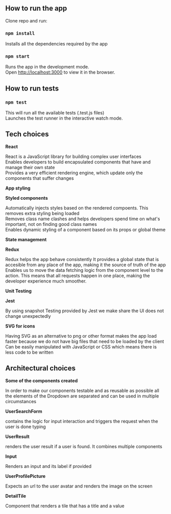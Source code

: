 ## How to run the app

Clone repo and run:

### `npm install`

Installs all the dependencies required by the app

### `npm start`

Runs the app in the development mode.<br />
Open [http://localhost:3000](http://localhost:3000) to view it in the browser.

## How to run tests

### `npm test`

This will run all the available tests (.test.js files)<br />
Launches the test runner in the interactive watch mode.<br />

## Tech choices

**React**

React is a JavaScript library for building complex user interfaces<br />
Enables developers to build encapsulated components that have and manage their own state<br />
Provides a very efficient rendering engine, which update only the components that suffer changes<br />

**App styling**

**Styled components**

Automatically injects styles based on the rendered compoents. This removes extra styling being loaded<br />
Removes class name clashes and helps developers spend time on what's important, not on finding good class names<br />
Enables dynamic styling of a component based on its props or global theme<br />

**State management**

**Redux**

Redux helps the app behave consistently
It provides a global state that is accesible from any place of the app, making it the source of truth of the app<br />
Enables us to move the data fetching logic from the component level to the action. This means that all requests happen in one place, making the developer experience much smoother.<br />

**Unit Testing**

**Jest**

By using snapshot Testing provided by Jest we make share the UI does not change unexpectedly<br />

**SVG for icons**

Having SVG as an alternative to png or other format makes the app load faster because we do not have big files that need to be loaded by the client<br />
Can be easily manipulated with JavaScript or CSS which means there is less code to be written<br />

## Architectural choices

**Some of the components created**

In order to make our components testable and as reusable as possible all the elements of the Dropdown are separated and can be used in multiple circumstances<br />

**UserSearchForm**

contains the logic for input interaction and triggers the request when the user is done typing<br />

**UserResult**

renders the user result if a user is found. It combines multiple components<br />

**Input**

Renders an input and its label if provided<br />

**UserProfilePicture**

Expects an url to the user avatar and renders the image on the screen<br />

**DetailTile**

Component that renders a tile that has a title and a value<br />
